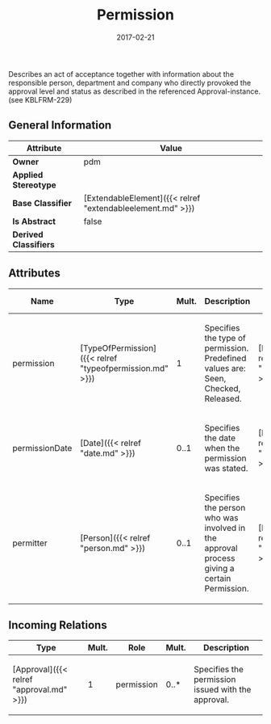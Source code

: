 ﻿---
title: Permission
toc: false
type: specs
date: "2017-02-21"
draft: false
specification: VEC
version: 1.1.3
documentType: "Recommendation"
elementType: Class
classes:
  - Permission
menu_name: vec-1.1.3
---
<p> Describes an act of acceptance together with information about the responsible person, department and company who directly provoked the approval level and status as described in the referenced Approval-instance. (see KBLFRM-229)      </p>

## General Information

| Attribute               | Value |
|-------------------------|-------|
| **Owner**               | pdm |
| **Applied Stereotype**  |   |
| **Base Classifier**     | [ExtendableElement]({{< relref "extendableelement.md" >}})<br/>  |
| **Is Abstract**         | false |
| **Derived Classifiers** |   |

## Attributes
|  Name  |  Type  |  Mult.  |  Description  |  Owning Classifier  |
|--------|--------|---------|---------------|--------------|
|permission | [TypeOfPermission]({{< relref "typeofpermission.md" >}}) | 1 | <p>Specifies the type of permission. Predefined values are: Seen, Checked, Released.</p> | [Permission]({{< relref "permission.md" >}}) |
|permissionDate | [Date]({{< relref "date.md" >}}) | 0..1 | <p> Specifies the date when the permission was stated.      </p> | [Permission]({{< relref "permission.md" >}}) |
|permitter | [Person]({{< relref "person.md" >}}) | 0..1 | <p> Specifies the person who was involved in the approval process giving a certain Permission.      </p> | [Permission]({{< relref "permission.md" >}}) |

##  Incoming Relations
|    Type  |   Mult.  |   Role    |   Mult.   |   Description  |
|----------|----------|-----------|-----------|----------------|
| [Approval]({{< relref "approval.md" >}}) | 1 | permission | 0..* | <p> Specifies the permission issued with the approval.      </p> |
